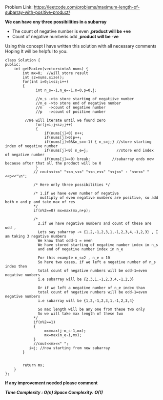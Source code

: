 
Problem Link: https://leetcode.com/problems/maximum-length-of-subarray-with-positive-product/

**We can have ony three possibilities in a subarray**
 
* The count of negative number is even ,**product will be +ve** 
* Count of negative numberis odd ,**product will be -ve**

Using this concept I have written this solution with all necessary comments
Hoping It will be helpful to you.



```
class Solution {
public:
    int getMaxLen(vector<int>& nums) {
        int mx=0;  //will store result
        int sz=nums.size();
        for(int i=0;i<sz;i++)
        {     
              int n_s=-1,n_e=-1,n=0,p=0,j;
         
              //n_s ->to store starting of negatiive number
              //n_e ->to store end of negative number
              //n   ->count of negative number
              //p   ->count of positive number
         
         //We will iterate until we found zero 
              for(j=i;j<sz;j++)
              {    
                  if(nums[j]<0) n++;
                  if(nums[j]>0)p++;
                  if(nums[j]<0&&n_s==-1) { n_s=j;} //store starting index of negative number
                  if(nums[j]<0) n_e=j;             //store end index of negative number
                  if(nums[j]==0) break;          //subarray ends now because after that all the product will be 0  
              }
             // cout<<i<<" "<<n_s<<" "<<n_e<<" "<<j<<" : "<<n<<" "<<p<<"\n";
         
             /* Here only three possibilities */
            
             /* 1.if we have even number of negative 
                multiply of even negative numbers are positive, so add both n and p and take max of res 
             */
             if(n%2==0) mx=max(mx,n+p);
          
             /*
               2.if we have negative numbers and count of these are odd ,
               Lets say subarray -> {1,2,-1,2,3,1,-1,2,3,4,-1,2,3} , I am taking 3 negative numbers
               We know that odd-1 = even
               We have stored starting of negative number index in n_s
               and end of negative number index in n_e
               
               For this example n_s=2 , n_e = 10
               So here two cases, if we left a negative number of n_s index then 
               total count of negative numbers will be odd-1=even negative numbers 
               i.e subarray will be {2,3,1,-1,2,3,4,-1,2,3}
               
               Or if we left a negative number of n_e index than
               total count of negative numbers will be odd-1=even negative numbers 
               i.e subarray will be {1,2,-1,2,3,1,-1,2,3,4}
               
               So max length will be any one from these two only
               So we will take max length of these two
             */
             if(n%2==1)
             {
                  mx=max(j-n_s-1,mx);
                  mx=max(n_e-i,mx);
             }
             //cout<<mx<<" ";
           i=j; //now starting from new subarray
        }
         
        
        return mx;
    }
};
```

**If any improvement needed please comment**
 

***Time Complexity : O(n)
Space Complexity: O(1)***
